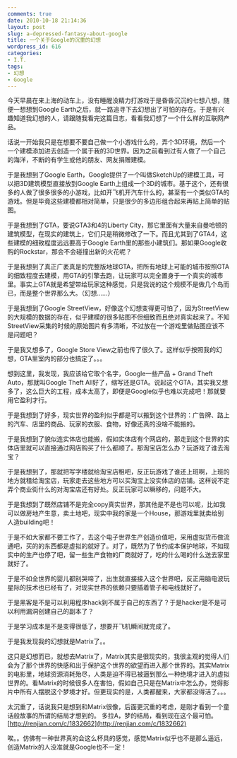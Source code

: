 ```yaml
---
comments: true
date: 2010-10-18 21:14:36
layout: post
slug: a-depressed-fantasy-about-google
title: 一个关于Google的沉重的幻想
wordpress_id: 616
categories:
- I.T.
tags:
- 幻想
- Google
---
```


今天早晨在来上海的动车上，没有睡醒没精力打游戏于是昏昏沉沉的七想八想，随便一想想到Google Earth之后，就一路追寻下去幻想出了可怕的存在。于是有兴趣知道我幻想的人，请跟随我看完这篇日志，看看我幻想了一个什么样的互联网产品。




话说一开始我只是在想要不要自己做一个小游戏什么的，弄个3D环境，然后一个一个建模添加进去创造一个属于我的3D世界。因为之前看到过有人做了一个自己的海洋，不断的有学生或他的朋友、网友捐赠建模。




于是我想到了Google Earth，Google提供了一个叫做SketchUp的建模工具，可以把3D建筑模型直接放到Google Earth上组成一个3D的城市。基于这个，还有很多的人做了很多很多的小游戏，比如开飞机开汽车什么的，甚至有一个类似GTA的游戏。但是毕竟这些建模都相对简单，只是很少的多边形组合起来再贴上简单的贴图。




于是我想到了GTA，要说GTA3和4的Liberty City，那它里面有大量来自曼哈顿的建筑模型，在现实的建筑上，它们只是稍微修改了一下。而且尤其到了GTA4，这些建模的细致程度远远要高于Google Earth里的那些小建筑们。那如果Google收购的Rockstar，那会不会碰撞出新的火花呢？




于是我想到了真正广袤真是的完整版地球GTA，把所有地球上可能的城市按照GTA的细致程度去建模，用GTA的引擎去跑，让玩家可以完全置身于一个真实的城市里。事实上GTA就是希望带给玩家这种感觉，只是我说的这个规模不是做几个岛而已，而是整个世界那么大。（幻想……）




于是我想到了Google StreetView，好像这个幻想变得更可怕了，因为StreetView的大规模的数据的存在，似乎建模的很多贴图不但细致而且绝对真实起来了。不知StreetView采集的时候的原始图片有多清晰，不过放在一个游戏里做贴图应该不是问题吧？




于是我又想多了，Google Store View之前也传了很久了。这样似乎按照我的幻想，GTA里室内的部分也搞定了。。。




想到这里，我发现，我应该给它取个名字，Google一些产品 + Grand Theft Auto，那就叫Google Theft All好了，缩写还是GTA。说起这个GTA，其实我又想多了，这么巨大的工程，成本太高了，即便是Google似乎也难以完成吧！那就要用它盈利才行。




于是我想到了好多，现实世界的盈利似乎都是可以搬到这个世界的：广告牌、路上的汽车、店里的商品、玩家的衣服、食物，好像还真的没啥不能搬的。




于是我想到了貌似连实体店也能搬，假如实体店有个网店的，那走到这个世界的实体店里就可以直接通过网店购买了什么都顺了。那淘宝店怎么办？玩游戏了谁去淘宝？




于是我想到了，那就把写字楼就给淘宝店租吧，反正玩游戏了谁还上班啊，上班的地方就租给淘宝店，玩家走去这些地方可以买淘宝上没实体店的店铺。这样说不定弄个商业街什么的对淘宝店还有好处。反正玩家可以瞬移的，问题不大。




于是我想到了既然店铺不是完全copy真实世界，那其他是不是也可以呢，比如我可以做房地产生意，卖土地吧，现实中我的家是一个House，那游戏里就卖给别人造building吧！




于是不如大家都不要工作了，去这个电子世界生产创造价值吧，采用虚拟货币做流通吧，买的的东西都是虚拟的就好了。对了，既然为了节约成本保护地球，不如现实中的生产也停了吧，留一些生产食物的厂商就好了，吃的什么喝的什么送去家里就好了。




于是不如全世界的婴儿都别哭啼了，出生就直接接入这个世界吧，反正用脑电波玩星际的技术也已经有了，对现实世界的依赖只要插着管子和电线就好了。




于是黑客是不是可以利用程序hack到不属于自己的东西了？于是hacker是不是可以利用漏洞创建自己的副本了？




于是学习成本是不是变得很低了，想要开飞机瞬间就完成了。




于是我发现我的幻想就是Matrix了。。







这只是幻想而已，就想去Matrix了，Matrix其实是很现实的，我很主观的觉得人们会为了那个世界的快感和出于保护这个世界的欲望而进入那个世界的。其实Matrix的电影里，地球资源消耗殆尽，人类是迫不得已被逼到那么一种绝境才进入的虚拟世界的。看Matrix的时候很多人在害怕，假如自己只是在Matrix中怎么办，觉得影片中所有人摆脱这个梦境才好。但更现实的是，人类都醒来，大家都没得活了。。。




太沉重了，话说我只是想到和Matrix很像，后面更沉重的考虑，是刚才看到一个童话般故事的所谓的结局才想到的。 多拉A，梦的结局，看到现在这个最可怕。 [http://renjian.com/c/1832662](http://renjian.com/c/1832662)




唉。。仿佛有一种世界真的会这么杯具的感觉，感觉Matrix似乎也不是那么遥远，创造Matrix的人没准就是Google也不一定！
